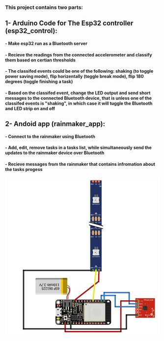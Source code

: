 ### This project contains two parts:
## 1- Arduino Code for The Esp32 controller (esp32_control):
#### - Make esp32 run as a Bluetooth server 
#### - Recieve the readings from the connected accelerometer and classify them based on certian thresholds 
#### - The classifed events could be one of the following: shaking (to toggle power saving mode), flip horizentally (toggle break mode), flip 180 degrees (toggle finishing a task)
#### - Based on the classifed event, change the LED output and send short messages to the connected Bluetooth device, that is unless one of the classifed events is "shaking", in which case it will tuggle the Bluetooth and LED strip on and off

## 2- Andoid app (rainmaker_app):
#### - Connect to the rainmaker using Bluetooth
#### - Add, edit, remove tasks in a tasks list, while simultaneously send the updates to the rainmaker device over Bluetooth
#### - Recieve messages from the rainmaker that contains infromation about the tasks progess


![picture](rainmaker_bb.jpg)


